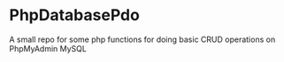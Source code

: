# PhpDatabasePdo
A small repo for some php functions for doing basic CRUD operations on PhpMyAdmin MySQL 
